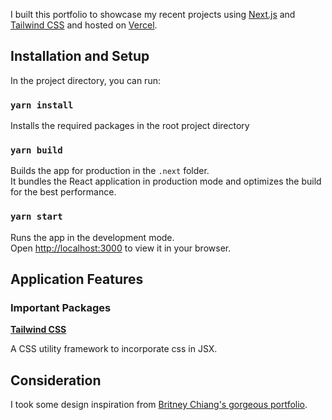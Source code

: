 I built this portfolio to showcase my recent projects using [Next.js](https://nextjs.org/) and [Tailwind CSS](https://tailwindcss.com/) and hosted on [Vercel](https://vercel.com/).

## Installation and Setup

In the project directory, you can run:

### `yarn install`

Installs the required packages in the root project directory

### `yarn build`

Builds the app for production in the `.next` folder.\
It bundles the React application in production mode and optimizes the build for the best performance.

### `yarn start`

Runs the app in the development mode.\
Open [http://localhost:3000](http://localhost:3000) to view it in your browser.

## Application Features

### Important Packages

**[Tailwind CSS](https://tailwindcss.com/docs/)**

A CSS utility framework to incorporate css in JSX.

## Consideration

I took some design inspiration from [Britney Chiang's gorgeous portfolio](https://brittanychiang.com/).
